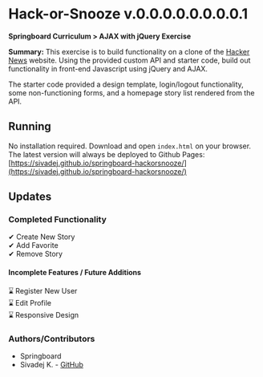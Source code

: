 ﻿# Hack-or-Snooze v.0.0.0.0.0.0.0.0.1
**Springboard Curriculum > AJAX with jQuery Exercise**

 **Summary:** This exercise is to build functionality on a clone of the [Hacker News](https://news.ycombinator.com/) website. Using the provided custom API and starter code, build out functionality in front-end Javascript using jQuery and AJAX.

 The starter code provided a design template, login/logout functionality, some non-functioning forms, and a homepage story list rendered from the API.

## Running
No installation required. Download and open `index.html` on your browser. The latest version will always be deployed to Github Pages: [https://sivadej.github.io/springboard-hackorsnooze/](https://sivadej.github.io/springboard-hackorsnooze/)

## Updates

### Completed Functionality
✔ Create New Story<br>
✔ Add Favorite<br>
✔ Remove Story

#### Incomplete Features / Future Additions
⌛ Register New User<br>
⌛ Edit Profile<br>
⌛ Responsive Design
 
### Authors/Contributors
- Springboard
- Sivadej K. - [GitHub](https://github.com/sivadej)